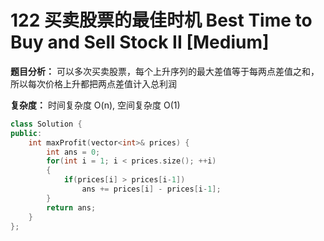 # 122 买卖股票的最佳时机 Best Time to Buy and Sell Stock II [Medium]

**题目分析：** 可以多次买卖股票，每个上升序列的最大差值等于每两点差值之和，所以每次价格上升都把两点差值计入总利润

**复杂度：** 时间复杂度 O(n),  空间复杂度 O(1)



```c++
class Solution {
public:
    int maxProfit(vector<int>& prices) {
        int ans = 0;
        for(int i = 1; i < prices.size(); ++i)
        {
            if(prices[i] > prices[i-1])
                ans += prices[i] - prices[i-1];
        }
        return ans;
    }
};
```

